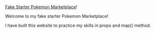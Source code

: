 [Fake Starter Pokemon Marketplace](https://fake-pokemon-marketplace.netlify.app/)!

Welcome to my fake starter Pokemon Marketplace!

I have built this website to practice my skills in props and map() method.
